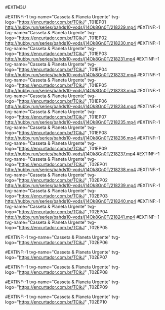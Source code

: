 #EXTM3U

#EXTINF:-1 tvg-name="Casseta & Planeta Urgente" tvg-logo="https://encurtador.com.br/TCikJ" ,T01EP01
http://hubby.run/series/bahds10-vods/j14Ok8Gn0T/218229.mp4
#EXTINF:-1 tvg-name="Casseta & Planeta Urgente" tvg-logo="https://encurtador.com.br/TCikJ" ,T01EP02
http://hubby.run/series/bahds10-vods/j14Ok8Gn0T/218230.mp4
#EXTINF:-1 tvg-name="Casseta & Planeta Urgente" tvg-logo="https://encurtador.com.br/TCikJ" ,T01EP03
http://hubby.run/series/bahds10-vods/j14Ok8Gn0T/218231.mp4
#EXTINF:-1 tvg-name="Casseta & Planeta Urgente" tvg-logo="https://encurtador.com.br/TCikJ" ,T01EP04
http://hubby.run/series/bahds10-vods/j14Ok8Gn0T/218232.mp4
#EXTINF:-1 tvg-name="Casseta & Planeta Urgente" tvg-logo="https://encurtador.com.br/TCikJ" ,T01EP05
http://hubby.run/series/bahds10-vods/j14Ok8Gn0T/218233.mp4
#EXTINF:-1 tvg-name="Casseta & Planeta Urgente" tvg-logo="https://encurtador.com.br/TCikJ" ,T01EP06
http://hubby.run/series/bahds10-vods/j14Ok8Gn0T/218234.mp4
#EXTINF:-1 tvg-name="Casseta & Planeta Urgente" tvg-logo="https://encurtador.com.br/TCikJ" ,T01EP07
http://hubby.run/series/bahds10-vods/j14Ok8Gn0T/218235.mp4
#EXTINF:-1 tvg-name="Casseta & Planeta Urgente" tvg-logo="https://encurtador.com.br/TCikJ" ,T01EP08
http://hubby.run/series/bahds10-vods/j14Ok8Gn0T/218236.mp4
#EXTINF:-1 tvg-name="Casseta & Planeta Urgente" tvg-logo="https://encurtador.com.br/TCikJ" ,T01EP09
http://hubby.run/series/bahds10-vods/j14Ok8Gn0T/218237.mp4
#EXTINF:-1 tvg-name="Casseta & Planeta Urgente" tvg-logo="https://encurtador.com.br/TCikJ" ,T02EP01
http://hubby.run/series/bahds10-vods/j14Ok8Gn0T/218238.mp4
#EXTINF:-1 tvg-name="Casseta & Planeta Urgente" tvg-logo="https://encurtador.com.br/TCikJ" ,T02EP02
http://hubby.run/series/bahds10-vods/j14Ok8Gn0T/218239.mp4
#EXTINF:-1 tvg-name="Casseta & Planeta Urgente" tvg-logo="https://encurtador.com.br/TCikJ" ,T02EP03
http://hubby.run/series/bahds10-vods/j14Ok8Gn0T/218240.mp4
#EXTINF:-1 tvg-name="Casseta & Planeta Urgente" tvg-logo="https://encurtador.com.br/TCikJ" ,T02EP04
http://hubby.run/series/bahds10-vods/j14Ok8Gn0T/218241.mp4
#EXTINF:-1 tvg-name="Casseta & Planeta Urgente" tvg-logo="https://encurtador.com.br/TCikJ" ,T02EP05

#EXTINF:-1 tvg-name="Casseta & Planeta Urgente" tvg-logo="https://encurtador.com.br/TCikJ" ,T02EP06

#EXTINF:-1 tvg-name="Casseta & Planeta Urgente" tvg-logo="https://encurtador.com.br/TCikJ" ,T02EP07

#EXTINF:-1 tvg-name="Casseta & Planeta Urgente" tvg-logo="https://encurtador.com.br/TCikJ" ,T02EP08

#EXTINF:-1 tvg-name="Casseta & Planeta Urgente" tvg-logo="https://encurtador.com.br/TCikJ" ,T02EP09

#EXTINF:-1 tvg-name="Casseta & Planeta Urgente" tvg-logo="https://encurtador.com.br/TCikJ" ,T02EP10
